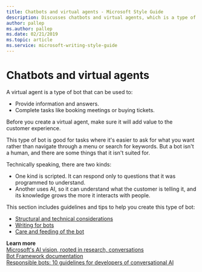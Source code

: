 ```yaml
---
title: Chatbots and virtual agents - Microsoft Style Guide
description: Discusses chatbots and virtual agents, which is a type of bot that can be used to provide information and answers, and complete tasks.
author: pallep
ms.author: pallep
ms.date: 02/21/2019
ms.topic: article
ms.service: microsoft-writing-style-guide
---
```


# Chatbots and virtual agents

A virtual agent is a type of bot that can be used to:

- Provide information and answers. 
- Complete tasks like booking meetings or buying tickets.

Before you create a virtual agent, make sure it will add value to the customer experience. 

This type of bot is good for tasks where it's easier to ask for what you want rather than navigate through a menu 
or search for keywords. But a bot isn't a human, and there are some things that it isn't suited for. 

Technically speaking, there are two kinds: 

- One kind is scripted. It can respond only to questions that it was programmed to understand. 
- Another uses AI, so it can understand what the customer is telling it, and its knowledge grows the more it interacts with people. 

This section includes guidelines and tips to help you create this type of bot:

- [Structural and technical considerations](~/chatbots-virtual-agents/structural-technical-considerations.md)
- [Writing for bots](~/chatbots-virtual-agents/writing-bots.md)
- [Care and feeding of the bot](~/chatbots-virtual-agents/care-feeding-bot.md)

**Learn more**  
[Microsoft's AI vision, rooted in research, conversations](https://news.microsoft.com/features/microsofts-ai-vision-rooted-in-research-conversations/#yAYKtrYjvRHKCYmc.97)  
[Bot Framework documentation](/bot-framework)  
[Responsible bots: 10 guidelines for developers of conversational AI](https://www.microsoft.com/en-us/research/publication/responsible-bots/)  
